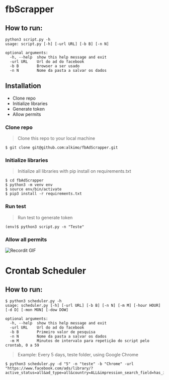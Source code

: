# fbScrapper
<h2>How to run:</h2>

```shell
python3 script.py -h
usage: script.py [-h] [-url URL] [-b B] [-n N]

optional arguments:
  -h, --help  show this help message and exit
  -url URL    Url do ad do facebook
  -b B        Browser a ser usado
  -n N        Nome da pasta a salvar os dados
```

## Installation

- Clone repo 
- Initialize libraries
- Generate token
- Allow permits

### Clone repo

> Clone this repo to your local machine 

```shell
$ git clone git@github.com:alkimo/fbAdScrapper.git
```

### Initialize libraries

> Initialize all libraries with pip install on requirements.txt

```shell
$ cd fbAdScrapper
$ python3 -m venv env
$ source env/bin/activate
$ pip3 install -r requirements.txt
```

### Run test

> Run test to generate token
```shell
(env)$ python3 script.py -n "Teste"
```

### Allow all permits

![Recordit GIF](https://im4.ezgif.com/tmp/ezgif-4-eb032f92cf6f.gif)

# Crontab Scheduler
<h2>How to run:</h2>

```shell
$ python3 scheduler.py -h
usage: scheduler.py [-h] [-url URL] [-b B] [-n N] [-m M] [-hour HOUR] [-d D] [-mon MON] [-dow DOW]

optional arguments:
  -h, --help  show this help message and exit
  -url URL    Url do ad do facebook
  -b B        Primeiro valor de pesquisa
  -n N        Nome da pasta a salvar os dados
  -m M        Minutos de intervalo para repetição do script pelo crontab, 0 a 59
```

> Example: Every 5 days, teste folder, using Google Chrome

```shell
$ python3 scheduler.py -d "5" -n "teste" -b "Chrome" -url "https://www.facebook.com/ads/library/?active_status=all&ad_type=all&country=ALL&impression_search_field=has_impressions_lifetime&view_all_page_id=13892765435&sort_data[direction]=desc&sort_data[mode]=relevancy_monthly_grouped"
```